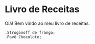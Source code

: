 # Livro de Receitas

Olá! Bem vindo ao meu livro de receitas.

	.Strogonoff de frango;
	.Pavê Chocolote;
